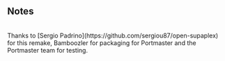 ## Notes
<br/>
Thanks to [Sergio Padrino](https://github.com/sergiou87/open-supaplex) for this remake, Bamboozler for packaging for Portmaster and the Portmaster team for testing.
<br/>
